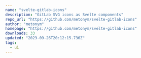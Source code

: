 ```yaml
---
name: "svelte-gitlab-icons"
description: "GitLab SVG icons as Svelte components"
repo_url: "https://github.com/metonym/svelte-gitlab-icons"
author: "metonym"
homepage: "https://github.com/metonym/svelte-gitlab-icons"
downloads: 33
updated: "2023-09-26T20:12:15.736Z"
tags: 
  - ui
---
```

